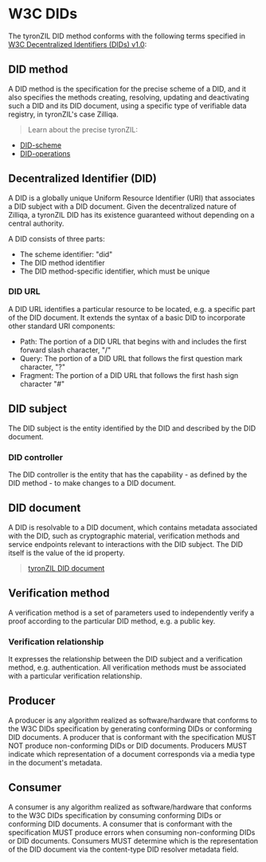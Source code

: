 # W3C DIDs

The tyronZIL DID method conforms with the following terms specified in [W3C Decentralized Identifiers (DIDs) v1.0](https://w3c.github.io/did-core/):

## DID method

A DID method is the specification for the precise scheme of a DID, and it also specifies the methods creating, resolving, updating and deactivating such a DID and its DID document, using a specific type of verifiable data registry, in tyronZIL's case Zilliqa.

> Learn about the precise tyronZIL:  
- [DID-scheme](./scheme/did-scheme.md)  
- [DID-operations](./operations/tyronZIL-operations.md)

## Decentralized Identifier (DID)

A DID is a globally unique Uniform Resource Identifier (URI) that associates a DID subject with a DID document. Given the decentralized nature of Zilliqa, a tyronZIL DID has its existence guaranteed without depending on a central authority.

A DID consists of three parts:

- The scheme identifier: "did"
- The DID method identifier
- The DID method-specific identifier, which must be unique

### DID URL

A DID URL identifies a particular resource to be located, e.g. a specific part of the DID document. It extends the syntax of a basic DID to incorporate other standard URI components:

- Path: The portion of a DID URL that begins with and includes the first forward slash character, "/"
- Query: The portion of a DID URL that follows the first question mark character, "?"
- Fragment: The portion of a DID URL that follows the first hash sign character "#"

## DID subject

The DID subject is the entity identified by the DID and described by the DID document.

### DID controller

The DID controller is the entity that has the capability - as defined by the DID method - to make changes to a DID document.

## DID document

A DID is resolvable to a DID document, which contains metadata associated with the DID, such as cryptographic material, verification methods and service endpoints relevant to interactions with the DID subject. The DID itself is the value of the id property.

> [tyronZIL DID document](./did-document.md)

## Verification method

A verification method is a set of parameters used to independently verify a proof according to the particular DID method, e.g. a public key.

### Verification relationship

It expresses the relationship between the DID subject and a verification method, e.g. authentication. All verification methods must be associated with a particular verification relationship.

## Producer

A producer is any algorithm realized as software/hardware that conforms to the W3C DIDs specification by generating conforming DIDs or conforming DID documents. A producer that is conformant with the specification MUST NOT produce non-conforming DIDs or DID documents. Producers MUST indicate which representation of a document corresponds via a media type in the document's metadata.

## Consumer

A consumer is any algorithm realized as software/hardware that conforms to the W3C DIDs specification by consuming conforming DIDs or conforming DID documents. A consumer that is conformant with the specification MUST produce errors when consuming non-conforming DIDs or DID documents. Consumers MUST determine which is the representation of the DID document via the content-type DID resolver metadata field.
